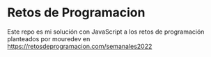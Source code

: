 # Retos de Programacion
Este repo es mi solución con JavaScript a los retos de programación planteados por mouredev en https://retosdeprogramacion.com/semanales2022
